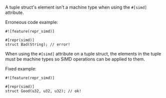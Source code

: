A tuple struct's element isn't a machine type when using the `#[simd]`
attribute.

Erroneous code example:

```compile_fail,E0077
#![feature(repr_simd)]

#[repr(simd)]
struct Bad(String); // error!
```

When using the `#[simd]` attribute on a tuple struct, the elements in the tuple
must be machine types so SIMD operations can be applied to them.

Fixed example:

```
#![feature(repr_simd)]

#[repr(simd)]
struct Good(u32, u32, u32); // ok!
```
